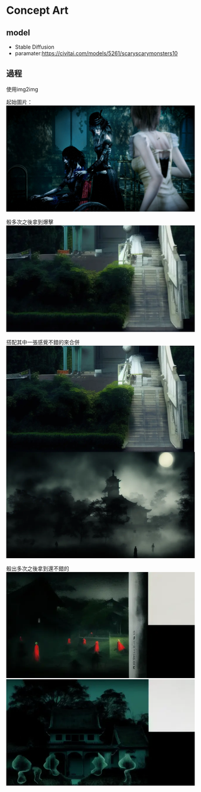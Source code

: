 # Concept Art

## model
* Stable Diffusion
* paramater:https://civitai.com/models/5261/scaryscarymonsters10

## 過程
使用img2img  

起始圖片：  
![](./origin_reference.webp)

骰多次之後拿到爆擊  
![](./first_shot.webp)

搭配其中一張感覺不錯的來合併  
![](./mix.webp)

骰出多次之後拿到還不錯的  
![](./second_shot1.webp)  
![](./second_shot2.webp)  